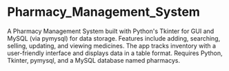 # Pharmacy_Management_System
A Pharmacy Management System built with Python's Tkinter for GUI and MySQL (via pymysql) for data storage. Features include adding, searching, selling, updating, and viewing medicines. The app tracks inventory with a user-friendly interface and displays data in a table format. Requires Python, Tkinter, pymysql, and a MySQL database named pharmacys.
